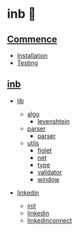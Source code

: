 # inb 🤖

## [Commence][_commence]

- [Installation][_installation]
- [Testing][_testing]

## [inb][_inb]

- [lib][_lib]

  - [algo][_algo]
    - [levenshtein][_levenshtein]
  - [parser][_parser]
    - [parser][_argparser]
  - [utils][_utils]
    - [figlet][_figlet]
    - [net][_net]
    - [type][_type]
    - [validator][_validator]
    - [window][_window]

- [linkedin][_linkedin]
  - [init][_init]
  - [linkedin][_linkedin]
  - [linkedinconnect][_linkedinconnect]

<!-- Definitions -->

[_commence]: https://github.com/JoshiAyush/inb/blob/master/docs/commence
[_installation]: https://github.com/JoshiAyush/inb/blob/master/docs/getting-started/installation.md
[_testing]: https://github.com/JoshiAyush/inb/blob/master/docs/getting-started/testing.md
[_inb]: https://github.com/JoshiAyush/inb/blob/master/docs/inb

<!-- linkedin pointers -->

[_linkedin]: https://github.com/joshiayush/inb/tree/master/docs/inb/linkedin
[_init]: https://github.com/joshiayush/inb/blob/master/docs/inb/linkedin/init.md
[_linkedin]: https://github.com/joshiayush/inb/blob/master/docs/inb/linkedin/init.md
[_linkedinconnect]: https://github.com/joshiayush/inb/blob/master/docs/inb/linkedin/linkedinconnect.md

<!-- lib pointers -->

[_lib]: https://github.com/joshiayush/inb/blob/master/docs/inb/lib/algo
[_algo]: https://github.com/joshiayush/inb/blob/master/docs/inb/lib/algo
[_levenshtein]: https://github.com/joshiayush/inb/blob/master/docs/inb/lib/algo/levenshtein.md
[_parser]: https://github.com/joshiayush/inb/blob/master/docs/inb/lib/parser
[_argparser]: https://github.com/joshiayush/inb/blob/master/docs/inb/lib/parser/parser.md
[_utils]: https://github.com/joshiayush/inb/blob/master/docs/inb/lib/utils
[_figlet]: https://github.com/joshiayush/inb/blob/master/docs/inb/lib/utils/figlet.md
[_net]: https://github.com/joshiayush/inb/blob/master/docs/inb/lib/utils/net.md
[_type]: https://github.com/joshiayush/inb/blob/master/docs/inb/lib/utils/type.md
[_validator]: https://github.com/joshiayush/inb/blob/master/docs/inb/lib/utils/validator.md
[_window]: https://github.com/joshiayush/inb/blob/master/docs/inb/lib/utils/window.md
